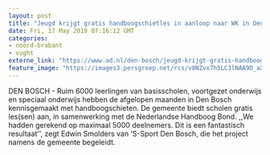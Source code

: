 ```yaml
---
layout: post
title: "Jeugd krijgt gratis handboogschietles in aanloop naar WK in Den Bosch: met pijl en boog naar school"
date: Fri, 17 May 2019 07:16:12 GMT
categories: 
- noord-brabant 
- vught 
externe_link: "https://www.ad.nl/den-bosch/jeugd-krijgt-gratis-handboogschietles-in-aanloop-naar-wk-in-den-bosch-met-pijl-en-boog-naar-school~a15aa001/"
feature_image: "https://images3.persgroep.net/rcs/v8NZvx7h5LC3lNAA9D_aXDVd2jU/diocontent/148524872/_fitwidth/400/?appId=21791a8992982cd8da851550a453bd7f&quality=0.7"
---
```


DEN BOSCH - Ruim 6000 leerlingen van basisscholen, voortgezet onderwijs en speciaal onderwijs hebben de afgelopen maanden in Den Bosch kennisgemaakt met handboogschieten. De gemeente biedt scholen gratis les(sen) aan, in samenwerking met de Nederlandse Handboog Bond. ,,We hadden gerekend op maximaal 5000 deelnemers. Dit is een fantastisch resultaat’', zegt Edwin Smolders van ‘S-Sport Den Bosch, die het project namens de gemeente begeleidt.

